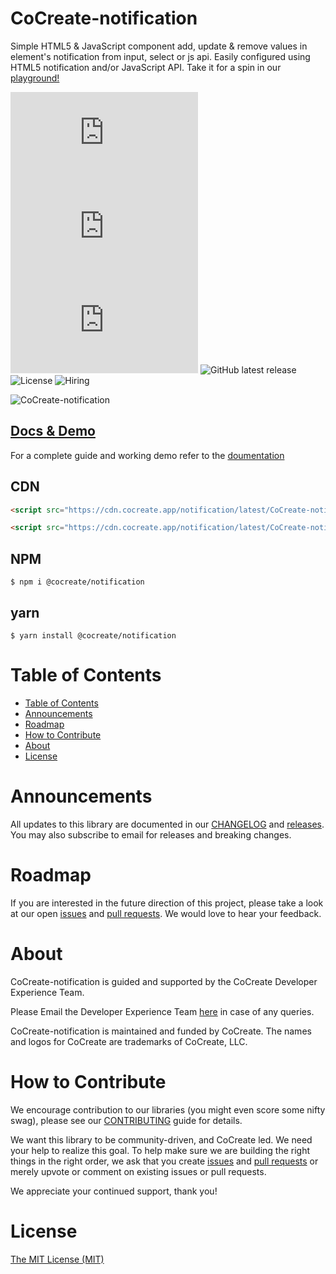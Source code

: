 # CoCreate-notification

Simple HTML5 & JavaScript component add, update & remove values in element's notification from input, select or js api. Easily configured using HTML5 notification and/or JavaScript API. Take it for a spin in our [playground!](https://cocreate.app/docs/notification)

![minified](https://img.badgesize.io/https://cdn.cocreate.app/notification/latest/CoCreate-notification.min.js?style=flat-square&label=minified&color=orange)
![gzip](https://img.badgesize.io/https://cdn.cocreate.app/notification/latest/CoCreate-notification.min.js?compression=gzip&style=flat-square&label=gzip&color=yellow)
![brotli](https://img.badgesize.io/https://cdn.cocreate.app/notification/latest/CoCreate-notification.min.js?compression=brotli&style=flat-square&label=brotli)
![GitHub latest release](https://img.shields.io/github/v/release/CoCreate-app/CoCreate-notification?style=flat-square)
![License](https://img.shields.io/github/license/CoCreate-app/CoCreate-notification?style=flat-square)
![Hiring](https://img.shields.io/static/v1?style=flat-square&label=&message=Hiring&color=blueviolet)

![CoCreate-notification](https://cdn.cocreate.app/docs/CoCreate-notification.gif)

## [Docs & Demo](https://cocreate.app/docs/notification)

For a complete guide and working demo refer to the [doumentation](https://cocreate.app/docs/notification)

## CDN

```html
<script src="https://cdn.cocreate.app/notification/latest/CoCreate-notification.min.js"></script>
```

```html
<script src="https://cdn.cocreate.app/notification/latest/CoCreate-notification.min.css"></script>
```

## NPM

```shell
$ npm i @cocreate/notification
```

## yarn

```shell
$ yarn install @cocreate/notification
```

# Table of Contents

-   [Table of Contents](#table-of-contents)
-   [Announcements](#announcements)
-   [Roadmap](#roadmap)
-   [How to Contribute](#how-to-contribute)
-   [About](#about)
-   [License](#license)

<a name="announcements"></a>

# Announcements

All updates to this library are documented in our [CHANGELOG](https://github.com/CoCreate-app/CoCreate-notification/blob/master/CHANGELOG.md) and [releases](https://github.com/CoCreate-app/CoCreate-notification/releases). You may also subscribe to email for releases and breaking changes.

<a name="roadmap"></a>

# Roadmap

If you are interested in the future direction of this project, please take a look at our open [issues](https://github.com/CoCreate-app/CoCreate-notification/issues) and [pull requests](https://github.com/CoCreate-app/CoCreate-notification/pulls). We would love to hear your feedback.

<a name="about"></a>

# About

CoCreate-notification is guided and supported by the CoCreate Developer Experience Team.

Please Email the Developer Experience Team [here](mailto:develop@cocreate.app) in case of any queries.

CoCreate-notification is maintained and funded by CoCreate. The names and logos for CoCreate are trademarks of CoCreate, LLC.

<a name="contribute"></a>

# How to Contribute

We encourage contribution to our libraries (you might even score some nifty swag), please see our [CONTRIBUTING](https://github.com/CoCreate-app/CoCreate-notification/blob/master/CONTRIBUTING.md) guide for details.

We want this library to be community-driven, and CoCreate led. We need your help to realize this goal. To help make sure we are building the right things in the right order, we ask that you create [issues](https://github.com/CoCreate-app/CoCreate-notification/issues) and [pull requests](https://github.com/CoCreate-app/CoCreate-notification/pulls) or merely upvote or comment on existing issues or pull requests.

We appreciate your continued support, thank you!

<a name="license"></a>

# License

[The MIT License (MIT)](https://github.com/CoCreate-app/CoCreate-notification/blob/master/LICENSE)
